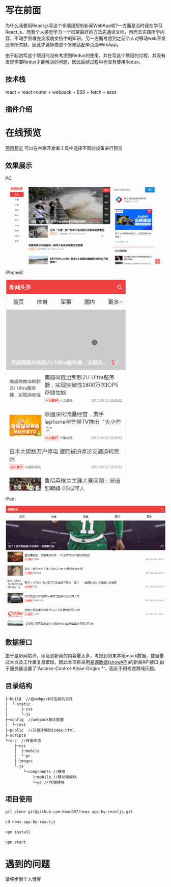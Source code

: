 # 写在前面
为什么我要用React.js写这个多端适配的新闻WebApp呢?一方面是当时我在学习React.js，而我个人感觉学习一个框架最好的方法先通读文档，再而去实践所学内容，不动手很难完全吸收文档中的知识。另一方面考虑到之前个人对移动web开发还有所欠缺，因此才选择做这个多端适配单页面WebApp。

由于起初写这个项目时没有考虑到Redux的使用，并在写这个项目的过程，并没有发现需要Redux才能解决的问题，因此后续过程中也没有使用Redux。

## 技术栈
react + react-router + webpack + ES6 + fetch + sass

## 插件介绍

# 在线预览
[项目预览](https://kmac007.github.io/news-app-by-reactjs/#/)
可以在谷歌开发者工具中选择不同的设备进行预览

## 效果展示
PC:

![pc](./src/images/pc-index.gif)

iPhone6:

![iphone6](./src/images/iphone6-index.gif)

iPad:

![ipad](./src/images/ipad-index.gif)

## 数据接口
由于是新闻站点，涉及到新闻的内容量太多，考虑到如果本地mock数据，数据量过大以及工作重复且繁琐，因此本项目采用[易源数据(showAPI)](https://www.showapi.com/api/lookPoint/109)的新闻API接口,由于服务器设置了'Access-Control-Allow-Origin: *'，因此不用考虑跨域问题。

## 目录结构
```
├─build  //经webpack打包后的文件
│  └─static
│      ├─css
│      └─js
├─config  //webpack相关配置
│  └─jest
├─public  //开发环境的index.html
├─scripts
└─src  //开发环境
    ├─css
    │  ├─mobile
    │  └─pc
    ├─images
    └─js
        └─components //模块
            ├─mobile //移动端模块
            └─pc //PC端模块
```

## 项目使用
```
git clone git@github.com:kmac007/news-app-by-reactjs.git

cd news-app-by-reactjs

npm install

npm start
```

# 遇到的问题

请移步到个人博客